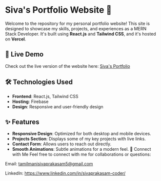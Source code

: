 # Siva's Portfolio Website 🌟

Welcome to the repository for my personal portfolio website! This site is designed to showcase my skills, projects, and experiences as a MERN Stack Developer. It's built using **React.js** and **Tailwind CSS**, and it's hosted on **Vercel**.

## 🚀 Live Demo
Check out the live version of the website here: [Siva's Portfolio](https://siva-05.web.app/)

## 🛠️ Technologies Used
- **Frontend**: React.js, Tailwind CSS
- **Hosting**: Firebase
- **Design**: Responsive and user-friendly design
  
## ✨ Features
- **Responsive Design**: Optimized for both desktop and mobile devices.
- **Projects Section**: Displays some of my key projects with live links.
- **Contact Form**: Allows users to reach out directly.
- **Smooth Animations**: Subtle animations for a modern feel. 
🙌 Connect with Me
Feel free to connect with me for collaborations or questions:


Email: tamilmanisivaprakasam5@gmail.com

LinkedIn: https://www.linkedin.com/in/sivaprakasam-coder/
